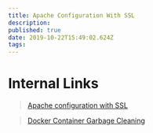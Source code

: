 ```yaml
---
title: Apache Configuration With SSL
description: 
published: true
date: 2019-10-22T15:49:02.624Z
tags: 
---
```


<!-- TITLE: Internal Links -->
<!-- SUBTITLE: This page contains links to access internal pages -->
# Internal Links
> [Apache configuration with SSL](/apache-configuration-with-ssl)

>[Docker Container Garbage Cleaning](/docker-container-garbage-cleaning)